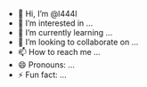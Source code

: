 - 👋 Hi, I’m @l444l
- 👀 I’m interested in ...
- 🌱 I’m currently learning ...
- 💞️ I’m looking to collaborate on ...
- 📫 How to reach me ...
- 😄 Pronouns: ...
- ⚡ Fun fact: ...

<!---
l444l/l444l is a ✨ special ✨ repository because its `README.md` (this file) appears on your GitHub profile.
You can click the Preview link to take a look at your changes.
--->
